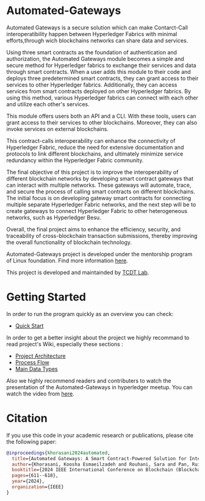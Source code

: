 # Automated-Gateways

Automated Gateways is a secure solution which can make Contarct-Call interoperatibility happen between Hyperledger Fabrics with minimal efforts,through wich blockchains networks can share data and services.

Using three smart contracts as the foundation of authentication and authorization, the Automated Gateways module becomes a simple and secure method for Hyperledger fabrics to exchange their services and data through smart contracts. When a user adds this module to their code and deploys three predetermined smart contracts, they can grant access to their services to other Hyperledger fabrics. Additionally, they can access services from smart contracts deployed on other Hyperledger fabrics. By using this method, various Hyperledger fabrics can connect with each other and utilize each other's services.

This module offers users both an API and a CLI. With these tools, users can grant access to their services to other blockchains. Moreover, they can also invoke services on external blockchains.

 This contract-calls interoperability  can enhance the connectivity of Hyperledger Fabric, reduce the need for extensive documentation and protocols to link different blockchains, and ultimately minimize service redundancy within the Hyperledger Fabric community.

The final objective of this project is to improve the interoperability of different blockchain networks by developing smart contract gateways that can interact with multiple networks. These gateways will automate, trace, and secure the process of calling smart contracts on different blockchains. The initial focus is on developing gateway smart contracts for connecting multiple separate Hyperledger Fabric networks, and the next step will be to create gateways to connect Hyperledger Fabric to other heterogeneous networks, such as Hyperledger Besu.

Overall, the final project aims to enhance the efficiency, security, and traceability of cross-blockchain transaction submissions, thereby improving the overall functionality of blockchain technology.

Automated-Gateways project is developed under the mentorship program of Linux foundation. Find more information [here](https://wiki.hyperledger.org/display/INTERN).

This project is developed and maintainded by [TCDT Lab](https://tcdt.ca/).

# Getting Started
In order to run the program quickly as an overview you can check:
*  [Quick Start](https://github.com/tcdt-lab/Automated-Gateways/wiki/Quick-Start)
  
In order to get a better insight about the project we highly recommand to read project's Wiki, especially these sections  :

*  [Project Architecture](https://github.com/tcdt-lab/Automated-Gateways/wiki/Architecture)
*  [Process Flow](https://github.com/tcdt-lab/Automated-Gateways/wiki/Process-Flow)
*  [Main Data Types](https://github.com/tcdt-lab/Automated-Gateways/wiki/Main-Data-Types)

Also we highly recommend readers and contributers to watch the presentation of the Automated-Gateways in hyperledger meetup. You can watch the video from [here](https://www.youtube.com/live/zVNNh5OCplM?si=9byA615Pfkt49C6i).

# Citation
If you use this code in your academic research or publications, please cite the following paper:

```bibtex
@inproceedings{khorasani2024automated,
  title={Automated Gateways: A Smart Contract-Powered Solution for Interoperability Across Blockchains},
  author={Khorasani, Koosha Esmaeilzadeh and Rouhani, Sara and Pan, Rui and Pourheidari, Vahid},
  booktitle={2024 IEEE International Conference on Blockchain (Blockchain)},
  pages={611--618},
  year={2024},
  organization={IEEE}
}



